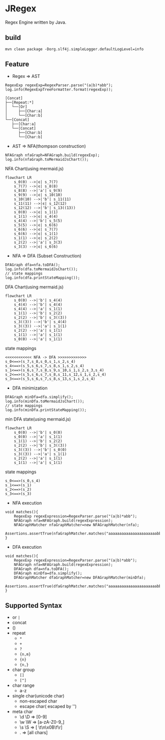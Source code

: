 # JRegex

Regex Engine written by Java.

## build

```shell
mvn clean package -Dorg.slf4j.simpleLogger.defaultLogLevel=info
```

## Feature

* Regex => AST

```
RegexExp regexExp=RegexParser.parse("(a|b)*abb");
log.info(RegexExpTreeFormatter.format(regexExp));
```

```
[Concat]
├──[Repeat:*]
│  └──[Or]
│     ├──[Char:a]
│     └──[Char:b]
└──[Concat]
   ├──[Char:a]
   └──[Concat]
      ├──[Char:b]
      └──[Char:b]
```

* AST => NFA(thompson construction)

```
NFAGraph nfaGraph=NFAGraph.build(regexExp);
log.info(nfaGraph.toMermaidJsChart());
```

NFA Chart(using mermaid.js)

```mermaid
flowchart LR
    s_0(0) -->|ϵ| s_7(7)
    s_7(7) -->|ϵ| s_8(8)
    s_8(8) -->|'a'| s_9(9)
    s_9(9) -->|ϵ| s_10(10)
    s_10(10) -->|'b'| s_11(11)
    s_11(11) -->|ϵ| s_12(12)
    s_12(12) -->|'b'| s_13((13))
    s_0(0) -->|ϵ| s_1(1)
    s_1(1) -->|ϵ| s_4(4)
    s_4(4) -->|'b'| s_5(5)
    s_5(5) -->|ϵ| s_6(6)
    s_6(6) -->|ϵ| s_7(7)
    s_6(6) -->|ϵ| s_1(1)
    s_1(1) -->|ϵ| s_2(2)
    s_2(2) -->|'a'| s_3(3)
    s_3(3) -->|ϵ| s_6(6)
```

* NFA => DFA (Subset Construction)

```
DFAGraph dfa=nfa.toDFA();
log.info(dfa.toMermaidJsChart());
// state mappings
log.info(dfa.printStateMapping());
```

DFA Chart(using mermaid.js)

```mermaid
flowchart LR
    s_0(0) -->|'b'| s_4(4)
    s_4(4) -->|'b'| s_4(4)
    s_4(4) -->|'a'| s_1(1)
    s_1(1) -->|'b'| s_2(2)
    s_2(2) -->|'b'| s_3((3))
    s_3((3)) -->|'b'| s_4(4)
    s_3((3)) -->|'a'| s_1(1)
    s_2(2) -->|'a'| s_1(1)
    s_1(1) -->|'a'| s_1(1)
    s_0(0) -->|'a'| s_1(1)
```

state mappings

```
<<<<<<<<<<<< NFA -> DFA >>>>>>>>>>>>>
s_0<==>(s_7,s_8,s_0,s_1,s_2,s_4)
s_4<==>(s_5,s_6,s_7,s_8,s_1,s_2,s_4)
s_1<==>(s_6,s_7,s_8,s_9,s_10,s_1,s_2,s_3,s_4)
s_2<==>(s_5,s_6,s_7,s_8,s_11,s_12,s_1,s_2,s_4)
s_3<==>(s_5,s_6,s_7,s_8,s_13,s_1,s_2,s_4)
```

* DFA minimization

```
DFAGraph minDfa=dfa.simplify();
log.info(minDfa.toMermaidJsChart());
// state mappings
log.info(minDfa.printStateMapping());
```

min DFA state(using mermaid.js)

```mermaid
flowchart LR
    s_0(0) -->|'b'| s_0(0)
    s_0(0) -->|'a'| s_1(1)
    s_1(1) -->|'b'| s_2(2)
    s_2(2) -->|'b'| s_3((3))
    s_3((3)) -->|'b'| s_0(0)
    s_3((3)) -->|'a'| s_1(1)
    s_2(2) -->|'a'| s_1(1)
    s_1(1) -->|'a'| s_1(1)
```

state mappings

```
s_0<==>(s_0,s_4)
s_1<==>(s_1)
s_2<==>(s_2)
s_3<==>(s_3)
```

* NFA execution

```
void matches(){
    RegexExp regexExpression=RegexParser.parse("(a|b)*abb");
    NFAGraph nfa=NFAGraph.build(regexExpression);
    NFAGraphMatcher nfaGraphMatcher=new NFAGraphMatcher(nfa);
    Assertions.assertTrue(nfaGraphMatcher.matches("aaaaaaaaaaaaaaaaaaaaaabb"));
}
```

* DFA execution

```
void matches(){
    RegexExp regexExpression=RegexParser.parse("(a|b)*abb");
    NFAGraph nfa=NFAGraph.build(regexExpression);
    DFAGraph dfa=nfa.toDFA();
    DFAGraph minDfa=dfa.simplify();
    DFAGraphMatcher dfaGraphMatcher=new DFAGraphMatcher(minDfa);
    Assertions.assertTrue(dfaGraphMatcher.matches("aaaaaaaaaaaaaaaaaaaaaabb"));
}
```

## Supported Syntax

- or `|`
- concat
- ()
- repeat
  - `*`
  - `+`
  - `?`
  - `{n,m}`
  - `{n}`
  - `{n,}`
- char group
  - `[]`
  - `[^]`
- char range
  - a-z
- single char(unicode char)
  - non-escaped char
  - escape char( escaped by '\')
- meta char
  - \d \D  => [0-9]
  - \w \W  => [a-zA-Z0-9_]
  - \s \S  => [ \t\n\x0B\f\r]
  - . => [all chars]